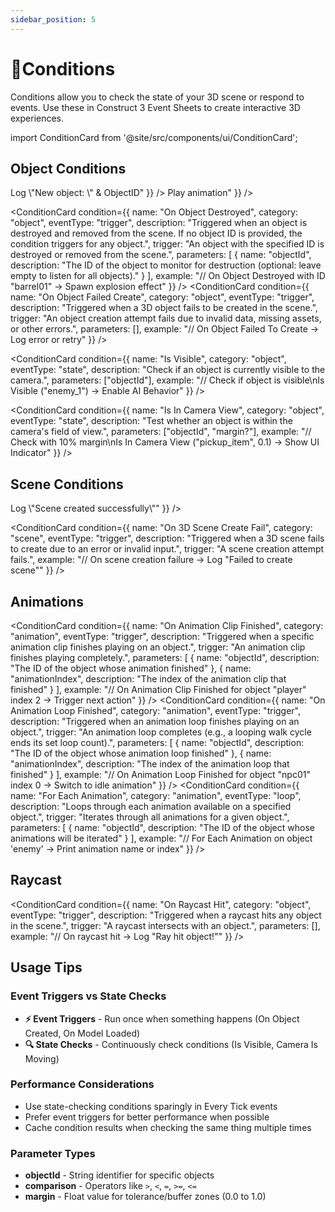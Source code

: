 ```yaml
---
sidebar_position: 5
---
```


# 🎯Conditions

Conditions allow you to check the state of your 3D scene or respond to events. Use these in Construct 3 Event Sheets to create interactive 3D experiences.

import ConditionCard from '@site/src/components/ui/ConditionCard';

## Object Conditions

<div className="conditionsGrid">
  <ConditionCard 
    condition={{
      name: "On Object Created",
      category: "object",
      eventType: "trigger",
      description: "Triggered when a new 3D object is successfully created in the scene.",
      trigger: "A new object is spawned or created",
      parameters: [
        { name: "objectId", description: "Object Id to check whether created" }
      ],
      example: "// On Object Created With Id \"hero\" -> Log \"New object: \" & ObjectID"
    }}
  />
  <ConditionCard 
  condition={{
    name: "Is Object Loaded In Scene",
    category: "object",
    eventType: "state",
    description: "Returns true if the object with the specified ID is currently loaded in the scene.",
    trigger: "Checks whether a specific object is present in the scene.",
    parameters: [
      { name: "objectId", description: "The ID of the object to check for presence in the scene." }
    ],
    example: "// If Object with Id \"enemyBoss\" is loaded -> Play animation"
  }}
/>

  <ConditionCard 
  condition={{
    name: "On Object Destroyed",
    category: "object",
    eventType: "trigger",
    description: "Triggered when an object is destroyed and removed from the scene. If no object ID is provided, the condition triggers for any object.",
    trigger: "An object with the specified ID is destroyed or removed from the scene.",
    parameters: [
      { name: "objectId", description: "The ID of the object to monitor for destruction (optional: leave empty to listen for all objects)." }
    ],
    example: "// On Object Destroyed with ID \"barrel01\" -> Spawn explosion effect"
  }}
/>
<ConditionCard 
  condition={{
    name: "On Object Failed Create",
    category: "object",
    eventType: "trigger",
    description: "Triggered when a 3D object fails to be created in the scene.",
    trigger: "An object creation attempt fails due to invalid data, missing assets, or other errors.",
    parameters: [],
    example: "// On Object Failed To Create -> Log error or retry"
  }}
/>

  
  <ConditionCard 
    condition={{
      name: "Is Visible",
      category: "object",
      eventType: "state",
      description: "Check if an object is currently visible to the camera.",
      parameters: ["objectId"],
      example: "// Check if object is visible\nIs Visible (\"enemy_1\") -> Enable AI Behavior"
    }}
  />
  
  <ConditionCard 
    condition={{
      name: "Is In Camera View",
      category: "object",
      eventType: "state",
      description: "Test whether an object is within the camera's field of view.",
      parameters: ["objectId", "margin?"],
      example: "// Check with 10% margin\nIs In Camera View (\"pickup_item\", 0.1) -> Show UI Indicator"
    }}
  />
</div>

## Scene Conditions

<div className="conditionsGrid">
<ConditionCard 
  condition={{
    name: "On 3D Scene Created",
    category: "scene",
    eventType: "trigger",
    description: "Triggered when a new 3D scene is successfully created.",
    trigger: "A new scene is created and initialized in the engine.",
    example: "// On scene creation -> Log \"Scene created successfully\""
  }}
/>

<ConditionCard 
  condition={{
    name: "On 3D Scene Create Fail",
    category: "scene",
    eventType: "trigger",
    description: "Triggered when a 3D scene fails to create due to an error or invalid input.",
    trigger: "A scene creation attempt fails.",
    example: "// On scene creation failure -> Log \"Failed to create scene\""
  }}
/>

</div>

## Animations

<ConditionCard 
  condition={{
    name: "On Animation Clip Finished",
    category: "animation",
    eventType: "trigger",
    description: "Triggered when a specific animation clip finishes playing on an object.",
    trigger: "An animation clip finishes playing completely.",
    parameters: [
      { name: "objectId", description: "The ID of the object whose animation finished" },
      { name: "animationIndex", description: "The index of the animation clip that finished" }
    ],
    example: "// On Animation Clip Finished for object \"player\" index 2 -> Trigger next action"
  }}
/>
<ConditionCard 
  condition={{
    name: "On Animation Loop Finished",
    category: "animation",
    eventType: "trigger",
    description: "Triggered when an animation loop finishes playing on an object.",
    trigger: "An animation loop completes (e.g., a looping walk cycle ends its set loop count).",
    parameters: [
      { name: "objectId", description: "The ID of the object whose animation loop finished" },
      { name: "animationIndex", description: "The index of the animation loop that finished" }
    ],
    example: "// On Animation Loop Finished for object \"npc01\" index 0 -> Switch to idle animation"
  }}
/>
<ConditionCard 
  condition={{
    name: "For Each Animation",
    category: "animation",
    eventType: "loop",
    description: "Loops through each animation available on a specified object.",
    trigger: "Iterates through all animations for a given object.",
    parameters: [
      { name: "objectId", description: "The ID of the object whose animations will be iterated" }
    ],
    example: "// For Each Animation on object 'enemy' -> Print animation name or index"
  }}
/>

## Raycast
<ConditionCard 
  condition={{
    name: "On Raycast Hit",
    category: "object",
    eventType: "trigger",
    description: "Triggered when a raycast hits any object in the scene.",
    trigger: "A raycast intersects with an object.",
    parameters: [],
    example: "// On raycast hit -> Log \"Ray hit object!\""
  }}
/>


## Usage Tips

### **Event Triggers vs State Checks**
- **⚡ Event Triggers** - Run once when something happens (On Object Created, On Model Loaded)
- **🔍 State Checks** - Continuously check conditions (Is Visible, Camera Is Moving)

### **Performance Considerations**
- Use state-checking conditions sparingly in Every Tick events
- Prefer event triggers for better performance when possible
- Cache condition results when checking the same thing multiple times

### **Parameter Types**
- **objectId** - String identifier for specific objects
- **comparison** - Operators like `>`, `<`, `=`, `>=`, `<=`  
- **margin** - Float value for tolerance/buffer zones (0.0 to 1.0)